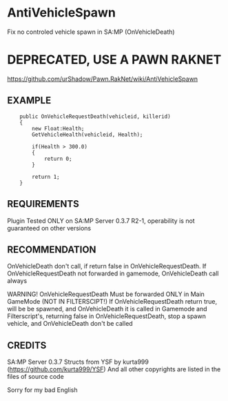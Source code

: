 # AntiVehicleSpawn
Fix no controled vehicle spawn in SA:MP (OnVehicleDeath)

DEPRECATED, USE A PAWN RAKNET
=========================
https://github.com/urShadow/Pawn.RakNet/wiki/AntiVehicleSpawn


EXAMPLE
-----------
        public OnVehicleRequestDeath(vehicleid, killerid)
        {
            new Float:Health;
            GetVehicleHealth(vehicleid, Health);
        
            if(Health > 300.0)
            {
                return 0;
            }
        
            return 1;
        }

REQUIREMENTS
------------

Plugin Tested ONLY on SA:MP Server 0.3.7 R2-1, operability is not guaranteed on other versions
		
RECOMMENDATION
-----------

OnVehicleDeath don't call, if return false in OnVehicleRequestDeath.
If OnVehicleRequestDeath not forwarded in gamemode, OnVehicleDeath call always

WARNING! OnVehicleRequestDeath Must be forwarded ONLY in Main GameMode (NOT IN FILTERSCIPT!)
If OnVehicleRequestDeath return true, will be be spawned, and OnVehicleDeath it is called in Gamemode and Filterscript's,
returning false in OnVehicleRequestDeath, stop a spawn vehicle, and OnVehicleDeath don't be called

CREDITS
-----------

SA:MP Server 0.3.7 Structs from YSF by kurta999 (https://github.com/kurta999/YSF)
And all other copyrights are listed in the files of source code

Sorry for my bad English
